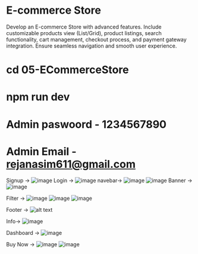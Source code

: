 # E-commerce Store
Develop an E-commerce Store with advanced features. 
Include customizable products view (List/Grid), product listings, search functionality, cart management, checkout process, and payment gateway integration. 
Ensure seamless navigation and smooth user experience.

# cd 05-ECommerceStore
# npm run dev
# Admin paswoord - 1234567890
# Admin Email - rejanasim611@gmail.com

Signup ->
![image](https://github.com/user-attachments/assets/8e12b0fd-1b6a-46a8-bfc2-693781b0fd5d)
Login ->
![image](https://github.com/user-attachments/assets/a0cdae07-5000-4a8d-b372-17a608862b99)
navebar-> 
![image](https://github.com/user-attachments/assets/111120d2-8177-466d-9d0d-304a2f350ed1)
![image](https://github.com/user-attachments/assets/22be27d7-a9e7-4d8e-a399-22cddb835575)
Banner ->
![image](https://github.com/user-attachments/assets/e25bf7db-884c-4219-bea0-05f6258d86d2)

Filter ->
![image](https://github.com/user-attachments/assets/f233ffb3-2d51-488c-b2cb-dbb67630f87c)
![image](https://github.com/user-attachments/assets/d9615d7d-e7fd-4bba-8e0a-cb6fe4ea47c6)
![image](https://github.com/user-attachments/assets/9acac7e3-fdb4-4981-b2a1-3417618d3324)

Footer ->
![alt text](image-6.png)

Info->
![image](https://github.com/user-attachments/assets/bcd387b6-f45b-4059-aee8-ec31fc2f17a8)

Dashboard ->
![image](https://github.com/user-attachments/assets/748cb7e6-41bb-44b8-bb2a-12a39753a84f)

Buy Now ->
![image](https://github.com/user-attachments/assets/33759965-ffc8-4565-8dd6-11f07b43b878)
![image](https://github.com/user-attachments/assets/516bc48b-5c70-43ac-847e-4d2915a79f5c)


